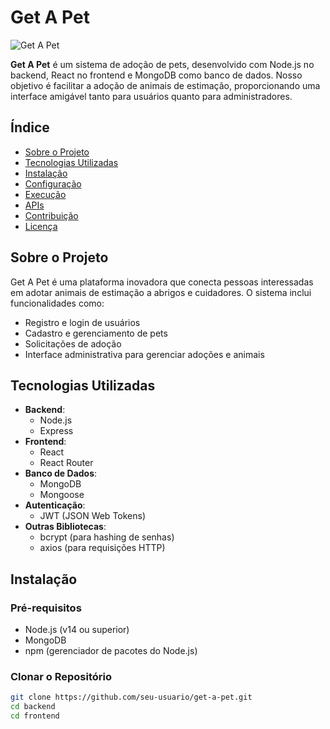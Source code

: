 # Get A Pet

![Get A Pet](https://via.placeholder.com/728x90.png?text=Get+A+Pet)

**Get A Pet** é um sistema de adoção de pets, desenvolvido com Node.js no backend, React no frontend e MongoDB como banco de dados. Nosso objetivo é facilitar a adoção de animais de estimação, proporcionando uma interface amigável tanto para usuários quanto para administradores.

## Índice

- [Sobre o Projeto](#sobre-o-projeto)
- [Tecnologias Utilizadas](#tecnologias-utilizadas)
- [Instalação](#instalação)
- [Configuração](#configuração)
- [Execução](#execução)
- [APIs](#apis)
- [Contribuição](#contribuição)
- [Licença](#licença)

## Sobre o Projeto

Get A Pet é uma plataforma inovadora que conecta pessoas interessadas em adotar animais de estimação a abrigos e cuidadores. O sistema inclui funcionalidades como:

- Registro e login de usuários
- Cadastro e gerenciamento de pets
- Solicitações de adoção
- Interface administrativa para gerenciar adoções e animais

## Tecnologias Utilizadas

- **Backend**: 
  - Node.js
  - Express
- **Frontend**: 
  - React
  - React Router
- **Banco de Dados**: 
  - MongoDB
  - Mongoose
- **Autenticação**: 
  - JWT (JSON Web Tokens)
- **Outras Bibliotecas**: 
  - bcrypt (para hashing de senhas)
  - axios (para requisições HTTP)

## Instalação

### Pré-requisitos

- Node.js (v14 ou superior)
- MongoDB
- npm (gerenciador de pacotes do Node.js)

### Clonar o Repositório

```bash
git clone https://github.com/seu-usuario/get-a-pet.git
cd backend
cd frontend
